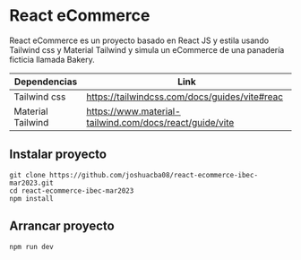 # React eCommerce

React eCommerce es un proyecto basado en React JS y estila usando Tailwind css y Material Tailwind y simula un eCommerce de una panadería ficticia llamada Bakery.

| Dependencias      | Link                                                    |
| ----------------- | ------------------------------------------------------- |
| Tailwind css      | https://tailwindcss.com/docs/guides/vite#reac           |
| Material Tailwind | https://www.material-tailwind.com/docs/react/guide/vite |



## Instalar proyecto

```shell
git clone https://github.com/joshuacba08/react-ecommerce-ibec-mar2023.git
cd react-ecommerce-ibec-mar2023
npm install
```


## Arrancar proyecto

```shell
npm run dev
```
